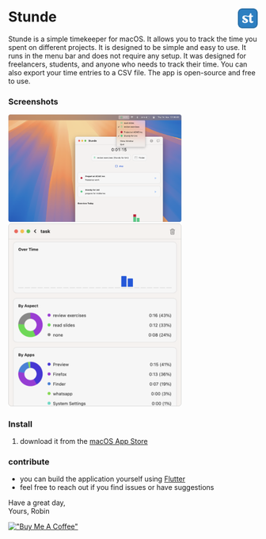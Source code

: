 # Stunde _<img src="./assets/icon.png" width="40" align="right"/>_

Stunde is a simple timekeeper for macOS. It allows you to track the time you spent on different projects. It is designed to be simple and easy to use. It runs in the menu bar and does not require any setup. It was designed for freelancers, students, and anyone who needs to track their time. You can also export your time entries to a CSV file. The app is open-source and free to use.

### Screenshots

_<img src="./assets/sc/sc0.png" width="350" />_
_<img src="./assets/sc/sc3.png" width="350" />_

### Install

1. download it from the [macOS App Store](https://apps.apple.com/de/app/stunde-timekeeping/id6738203776)

### contribute

- you can build the application yourself using [Flutter](https://flutter.dev)
- feel free to reach out if you find issues or have suggestions

Have a great day,<br>
Yours, Robin

[!["Buy Me A Coffee"](https://www.buymeacoffee.com/assets/img/custom_images/yellow_img.png)](https://www.buymeacoffee.com/robinnaumann)
